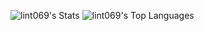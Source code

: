 ![lint069's Stats](https://github-readme-stats.vercel.app/api?username=lint069&theme=dracula&show_icons=true&hide_border=true&count_private=false)
![lint069's Top Languages](https://github-readme-stats.vercel.app/api/top-langs/?username=lint069&theme=dracula&show_icons=true&hide_border=true&layout=compact)
